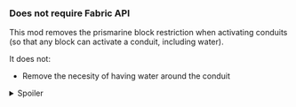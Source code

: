 ### Does not require Fabric API

This mod removes the prismarine block restriction when activating conduits (so that any block can activate a conduit, including water).

It does not:

- Remove the necesity of having water around the conduit

<details>
<summary>Spoiler</summary>

It also does not:

- Bake you a cake
- Help you get good at pvp
- Add lava sponges
- Implement the Absorber
- Give the conduit dolphin's grace
- Make trident farming easier

joke ('jōk)
1. something said or done to provoke laughter
   </br>_especially_ : a brief oral narrative with a climactic humorous twist
2. something not to be taken seriously : a trifling matter

Definition from Merriam-Webster
</details>